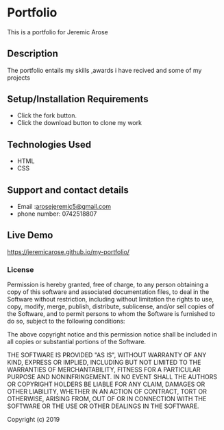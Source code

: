 # Portfolio

####
This is a portfolio for Jeremic Arose

## Description
The portfolio entails my skills ,awards i have recived and some of my projects

## Setup/Installation Requirements
* Click the fork button.  
* Click the download button to clone my work

## Technologies Used
* HTML
* CSS

## Support and contact details
* Email :arosejeremic5@gmail.com
* phone number: 0742518807

## Live Demo
https://jeremicarose.github.io/my-portfolio/

### License
Permission is hereby granted, free of charge, to any person obtaining a copy of this software and associated documentation files, to deal in the Software without restriction, including without limitation the rights to use, copy, modify, merge, publish, distribute, sublicense, and/or sell copies of the Software, and to permit persons to whom the Software is furnished to do so, subject to the following conditions:

The above copyright notice and this permission notice shall be included in all copies or substantial portions of the Software.

THE SOFTWARE IS PROVIDED "AS IS", WITHOUT WARRANTY OF ANY KIND, EXPRESS OR IMPLIED, INCLUDING BUT NOT LIMITED TO THE WARRANTIES OF MERCHANTABILITY, FITNESS FOR A PARTICULAR PURPOSE AND NONINFRINGEMENT. IN NO EVENT SHALL THE AUTHORS OR COPYRIGHT HOLDERS BE LIABLE FOR ANY CLAIM, DAMAGES OR OTHER LIABILITY, WHETHER IN AN ACTION OF CONTRACT, TORT OR OTHERWISE, ARISING FROM, OUT OF OR IN CONNECTION WITH THE SOFTWARE OR THE USE OR OTHER DEALINGS IN THE SOFTWARE.

Copyright (c) 2019


  